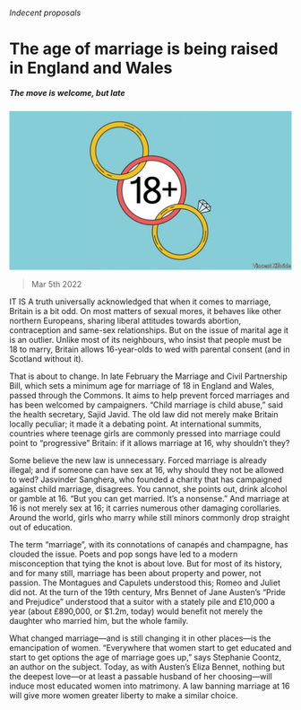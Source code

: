 ###### Indecent proposals

# The age of marriage is being raised in England and Wales 

##### The move is welcome, but late 

![image](images/20220305_BRD001_0.jpg) 

> Mar 5th 2022 

IT IS A truth universally acknowledged that when it comes to marriage, Britain is a bit odd. On most matters of sexual mores, it behaves like other northern Europeans, sharing liberal attitudes towards abortion, contraception and same-sex relationships. But on the issue of marital age it is an outlier. Unlike most of its neighbours, who insist that people must be 18 to marry, Britain allows 16-year-olds to wed with parental consent (and in Scotland without it).

That is about to change. In late February the Marriage and Civil Partnership Bill, which sets a minimum age for marriage of 18 in England and Wales, passed through the Commons. It aims to help prevent forced marriages and has been welcomed by campaigners. “Child marriage is child abuse,” said the health secretary, Sajid Javid. The old law did not merely make Britain locally peculiar; it made it a debating point. At international summits, countries where teenage girls are commonly pressed into marriage could point to “progressive” Britain: if it allows marriage at 16, why shouldn’t they?


Some believe the new law is unnecessary. Forced marriage is already illegal; and if someone can have sex at 16, why should they not be allowed to wed? Jasvinder Sanghera, who founded a charity that has campaigned against child marriage, disagrees. You cannot, she points out, drink alcohol or gamble at 16. “But you can get married. It’s a nonsense.” And marriage at 16 is not merely sex at 16; it carries numerous other damaging corollaries. Around the world, girls who marry while still minors commonly drop straight out of education.

The term “marriage”, with its connotations of canapés and champagne, has clouded the issue. Poets and pop songs have led to a modern misconception that tying the knot is about love. But for most of its history, and for many still, marriage has been about property and power, not passion. The Montagues and Capulets understood this; Romeo and Juliet did not. At the turn of the 19th century, Mrs Bennet of Jane Austen’s “Pride and Prejudice” understood that a suitor with a stately pile and £10,000 a year (about £890,000, or $1.2m, today) would benefit not merely the daughter who married him, but the whole family.

What changed marriage—and is still changing it in other places—is the emancipation of women. “Everywhere that women start to get educated and start to get options the age of marriage goes up,” says Stephanie Coontz, an author on the subject. Today, as with Austen’s Eliza Bennet, nothing but the deepest love—or at least a passable husband of her choosing—will induce most educated women into matrimony. A law banning marriage at 16 will give more women greater liberty to make a similar choice.


